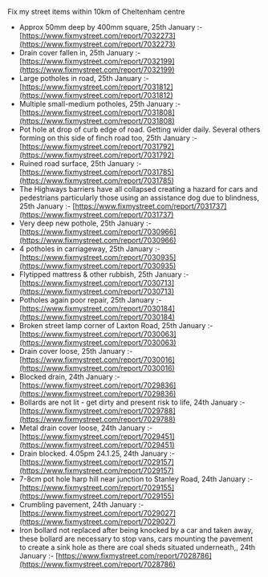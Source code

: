 Fix my street items within 10km of Cheltenham centre

<!-- fix_marker starts -->

- Approx 50mm deep by 400mm square, 25th January :- [https://www.fixmystreet.com/report/7032273](https://www.fixmystreet.com/report/7032273)
- Drain cover fallen in, 25th January :- [https://www.fixmystreet.com/report/7032199](https://www.fixmystreet.com/report/7032199)
- Large potholes in road, 25th January :- [https://www.fixmystreet.com/report/7031812](https://www.fixmystreet.com/report/7031812)
- Multiple small-medium potholes, 25th January :- [https://www.fixmystreet.com/report/7031808](https://www.fixmystreet.com/report/7031808)
- Pot hole at drop of curb edge of road. Getting wider daily. Several others forming on this side of finch road too, 25th January :- [https://www.fixmystreet.com/report/7031792](https://www.fixmystreet.com/report/7031792)
- Ruined road surface, 25th January :- [https://www.fixmystreet.com/report/7031785](https://www.fixmystreet.com/report/7031785)
- The Highways barriers have all collapsed creating a hazard for cars and pedestrians particularly those using an assistance dog due to blindness, 25th January :- [https://www.fixmystreet.com/report/7031737](https://www.fixmystreet.com/report/7031737)
- Very deep new pothole, 25th January :- [https://www.fixmystreet.com/report/7030966](https://www.fixmystreet.com/report/7030966)
- 4 potholes in carriageway, 25th January :- [https://www.fixmystreet.com/report/7030935](https://www.fixmystreet.com/report/7030935)
- Flytipped mattress & other rubbish, 25th January :- [https://www.fixmystreet.com/report/7030713](https://www.fixmystreet.com/report/7030713)
- Potholes again poor repair, 25th January :- [https://www.fixmystreet.com/report/7030184](https://www.fixmystreet.com/report/7030184)
- Broken street lamp corner of Laxton Road, 25th January :- [https://www.fixmystreet.com/report/7030063](https://www.fixmystreet.com/report/7030063)
- Drain cover loose, 25th January :- [https://www.fixmystreet.com/report/7030016](https://www.fixmystreet.com/report/7030016)
- Blocked drain, 24th January :- [https://www.fixmystreet.com/report/7029836](https://www.fixmystreet.com/report/7029836)
- Bollards are not lit - get dirty and present risk to life, 24th January :- [https://www.fixmystreet.com/report/7029788](https://www.fixmystreet.com/report/7029788)
- Metal drain cover loose, 24th January :- [https://www.fixmystreet.com/report/7029451](https://www.fixmystreet.com/report/7029451)
- Drain blocked. 4.05pm 24.1.25, 24th January :- [https://www.fixmystreet.com/report/7029157](https://www.fixmystreet.com/report/7029157)
- 7-8cm pot hole harp hill near junction to Stanley Road, 24th January :- [https://www.fixmystreet.com/report/7029155](https://www.fixmystreet.com/report/7029155)
- Crumbling pavement, 24th January :- [https://www.fixmystreet.com/report/7029027](https://www.fixmystreet.com/report/7029027)
- Iron bollard not replaced after being knocked by a car and taken away, these bollard are necessary to stop vans, cars mounting the pavement to create a sink hole as there are coal sheds situated underneath,, 24th January :- [https://www.fixmystreet.com/report/7028786](https://www.fixmystreet.com/report/7028786)

<!-- fix_marker ends -->